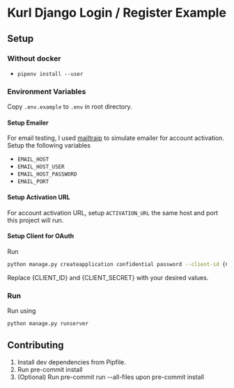 # Kurl Django Login / Register Example

## Setup

### Without docker
- `pipenv install --user`

### Environment Variables

Copy `.env.example` to `.env` in root directory.

#### Setup Emailer
For email testing, I used [mailtraip](https://mailtrap.io/ "mailtraip") to simulate emailer for account activation. Setup the following variables
- `EMAIL_HOST`
- `EMAIL_HOST_USER`
- `EMAIL_HOST_PASSWORD`
- `EMAIL_PORT`

#### Setup Activation URL
For account activation URL, setup `ACTIVATION_URL` the same host and port this project will run.

#### Setup Client for OAuth
Run
```bash
python manage.py createapplication confidential password --client-id {CLIENT_ID} --client-secret {CLIENT_SECRET}
```
Replace {CLIENT_ID} and {CLIENT_SECRET} with your desired values.

### Run
Run using
```bash
python manage.py runserver
```

## Contributing
1. Install dev dependencies from Pipfile.
2. Run pre-commit install
3. (Optional) Run pre-commit run --all-files upon pre-commit install

